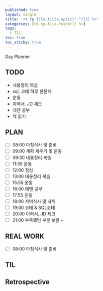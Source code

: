 ```yaml
---
published: true
layout: single
title: '<% tp.file.title.split("-")[3] %>'
categories: [<% tp.file.folder() %>]
tags:
  - TIL
toc: true
toc_sticky: true
---
```

Day Planner

## TODO
- 내용정리 복습
- sql, 코테 하루 한문제
- 운동
- 이력서, JD 체크
- 데엔 공부
- 책 읽기

## PLAN
- [ ] 08:00 아침식사 및 준비
- [ ] 09:00 계획 세우기 및 운동
- [ ] 09:30 내용정리 복습
- [ ] 11:55 운동
- [ ] 12:00 점심
- [ ] 13:00 내용정리 복습
- [ ] 15:55 운동
- [ ] 16:00 데엔 공부
- [ ] 17:55 운동
- [ ] 18:00 저녁식사 및 샤워
- [ ] 19:00 코테 & SQL코테
- [ ] 20:00 이력서, JD 체크
- [ ] 21:00 부족했던 부분 보완 ~

## REAL WORK
- [ ] 08:00 아침식사 및 준비

## TIL

## Retrospective
